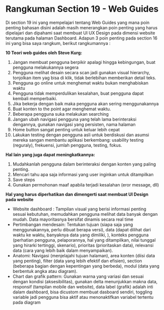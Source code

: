 # Rangkuman Section 19 - Web Guides

Di section 19 ini yang mempelajari tentang Web Guides yang mana poin penting bahasan disini adalah masih menerangkan poin penting yang harus dipelajari dan dipahami saat membuat UI UX Design pada dimensi website terutama pada halaman Dashboard. Adapun 3 poin penting pada section 16 ini yang bisa saya rangkum, berikut rangkumannya :

**10 Teori web guides oleh Steve Kurg:**

1. Jangan membuat pengguna berpikir apalagi hingga kebingungan, buat pengguna melakukannya segera
2. Pengguna melihat desain secara scan jadi gunakan visual hierarchy, tonjolkan item yag bisa di klik, tidak berlebihan memberikan detail teks.
3. Pengguna go online untuk menghemat waktu bukan menghabiskan waktu
4. Pengguna tidak memperdulikan kesalahan, buat pengguna dapat kembali memperbaiki.
5. Jika bekerja dengan baik maka pengguna akan sering menggunakannya
6. Buat konten to the point agar menghemat waktu.
7. Beberapa pengguna suka melakukan searching
8. Jangan ubah navigasi pengguna yang telah lama berinteraksi dengannya, gunakan navigasi yang persisten, nama halaman
9. Home button sangat penting untuk keluar lebih cepat
10. Lakukan testing dengan pengguna asli untuk berdiskusi dan asumsi mereka sangan membantu aplikasi berkembang: usability testing (reguraly), frekuensi, jumlah pengguna, testing, fokus.

**Hal lain yang juga dapat meningkatkannya:**

1. Mudahkanlah pengguna dalam berinteraksi dengan konten yang paling penting.
2. Mencari tahu apa saja informasi yang user inginkan untuk ditampilkan
3. Save steps
4. Gunakan permohonan maaf apabila terjadi kesalahan (eror message, dll)


**Hal yang harus diperhatikan dan dimengerti saat membuat UI Design pada website**

- Website dashboard : Tampilan visual yang berisi informasi penting sesuai kebutuhan, memudahkan pengguna melihat data banyak dengan mudah. Data mayoritasnya bersifat dinamis secara real time
- Pertimbangan mendesain: Tentukan tujuan (siapa saja yang menggunakannya, perlu dibuat berapa versi), data (dapat dilihat dari waktu ke waktu, banyaknya data yang dimiliki, ), konteks pengguna (perhatian pengguna, pelaporannya, hal yang ditampilkan, nilai tunggal yang hirarki tertinggi, skenario), prioritas (prioritaskan data), relevansi data (cara yang lebih baik dalam menyampaikan).
- Anatomi: Navigasi (menjelajahi tujuan halaman), area konten (diisi data yang penting), filter (data yang lebih efektif dan efisien), section (beberapa bagian dengan kepentingan yang berbeda), modul (data yang berbentuk angka atau diagram).
- Chart dan grafik pattern: Gunakan warna yang variasi dan sesuai dengan kondisi (aksesibilitas), gunakan delta menunjukkan makna data, responsif (tampilan mobile dan website), data label (grafik) adalah inti dalam dashboard, bisa dicustom membuat dasboard sendiri, toggling variable jadi pengguna bisa aktif atau menonaktifkan variabel tertentu pada diagram
